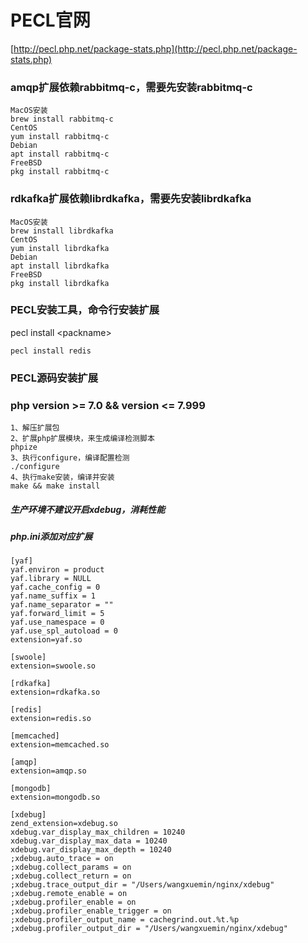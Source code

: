 # PECL官网
[http://pecl.php.net/package-stats.php](http://pecl.php.net/package-stats.php)
### amqp扩展依赖rabbitmq-c，需要先安装rabbitmq-c
```
MacOS安装
brew install rabbitmq-c
CentOS
yum install rabbitmq-c
Debian
apt install rabbitmq-c
FreeBSD
pkg install rabbitmq-c
```

### rdkafka扩展依赖librdkafka，需要先安装librdkafka
```
MacOS安装
brew install librdkafka
CentOS
yum install librdkafka
Debian
apt install librdkafka
FreeBSD
pkg install librdkafka
```
### PECL安装工具，命令行安装扩展
pecl install \<packname\>
```
pecl install redis
```
### PECL源码安装扩展
### php version >= 7.0 && version <= 7.999
```
1、解压扩展包
2、扩展php扩展模块，来生成编译检测脚本
phpize
3、执行configure，编译配置检测
./configure
4、执行make安装，编译并安装
make && make install
```
##### 生产环境不建议开启xdebug，消耗性能

#####  php.ini添加对应扩展
```
[yaf]
yaf.environ = product
yaf.library = NULL
yaf.cache_config = 0
yaf.name_suffix = 1
yaf.name_separator = ""
yaf.forward_limit = 5
yaf.use_namespace = 0
yaf.use_spl_autoload = 0
extension=yaf.so

[swoole]
extension=swoole.so

[rdkafka]
extension=rdkafka.so

[redis]
extension=redis.so

[memcached]
extension=memcached.so

[amqp]
extension=amqp.so

[mongodb]
extension=mongodb.so

[xdebug]
zend_extension=xdebug.so
xdebug.var_display_max_children = 10240
xdebug.var_display_max_data = 10240
xdebug.var_display_max_depth = 10240
;xdebug.auto_trace = on
;xdebug.collect_params = on
;xdebug.collect_return = on
;xdebug.trace_output_dir = "/Users/wangxuemin/nginx/xdebug"
;xdebug.remote_enable = on
;xdebug.profiler_enable = on
;xdebug.profiler_enable_trigger = on
;xdebug.profiler_output_name = cachegrind.out.%t.%p
;xdebug.profiler_output_dir = "/Users/wangxuemin/nginx/xdebug"

```
